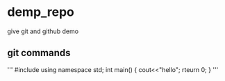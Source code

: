 # demp_repo
give git and github demo
## git commands

'''
#include<iostream>
using namespace std;
int main()
{
    cout<<"hello";
    rteurn 0;
}
'''